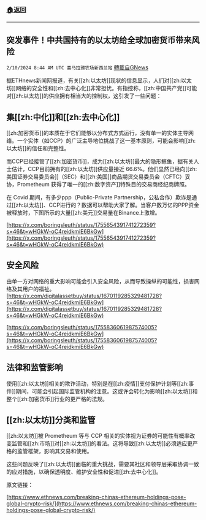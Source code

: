 ###  [:house:返回](README.md)
---


## 突发事件！中共国持有的以太坊给全球加密货币带来风险
`2/10/2024 8:44 AM UTC 喜马拉雅农场新西兰站` [轉載自GNews](https://gnews.org/articles/2297007)

据ETHnews新闻网报道，有关[[zh:以太坊]]现状的信息显示，人们对[[zh:以太坊]]网络的安全性和[[zh:去中心化]]非常担忧。有指控称，[[zh:中国共产党]]可能对[[zh:以太坊]]的供应拥有相当大的控制权，这引发了一些问题：

## 集[[zh:中化]]和[[zh:去中心化]]

[[zh:加密货币]]的本质在于它们能够以分布式方式运行，没有单一的实体主导网络。一个实体（如CCP）的广泛主导地位挑战了这一基本原则，可能会影响[[zh:以太坊]]的信任和完整性。

而CCP已经接管了[[zh:加密货币]]，成为[[zh:以太坊]]最大的隐形鲸鱼，据有关人士估计，CCP目前拥有的[[zh:以太坊]]供应量接近 66.6%。他们显然已经向[[zh:美国证券交易委员会]]（SEC）和[[zh:美国]]商品期货交易委员会（CFTC）妥协，Prometheum 获得了唯一的[[zh:数字资产]]特殊目的交易商经纪商牌照。 

在 Covid 期间，有多少ppp（Public-Private Partnership，公私合作）欺诈是通过[[zh:以太坊]]、CCP进行的？数据可以帮助大家了解。当客户数万亿的PPP资金被释放时，下图所示的大量[[zh:美元]]交易量在Binance上激增。

[https://x.com/boringsleuth/status/1755654391741272359?s=46&t=wHGkW-oC4reidkmiE6BkGw](https://x.com/boringsleuth/status/1755654391741272359?s=46&t=wHGkW-oC4reidkmiE6BkGw)

## 安全风险

由单一方对网络的重大影响可能会引入安全风险，从而导致操纵的可能性，损害网络及其用户的福祉。
[https://x.com/digitalassetbuy/status/1670119285329481728?s=46&t=wHGkW-oC4reidkmiE6BkGw](https://x.com/digitalassetbuy/status/1670119285329481728?s=46&t=wHGkW-oC4reidkmiE6BkGw)


[https://x.com/boringsleuth/status/1755836061987574005?s=46&t=wHGkW-oC4reidkmiE6BkGw](https://x.com/boringsleuth/status/1755836061987574005?s=46&t=wHGkW-oC4reidkmiE6BkGw)

## 法律和监管影响

使用[[zh:以太坊]]相关的欺诈活动，特别是在[[zh:疫情]]支付保护计划等[[zh:事件]]期间，可能会引起国际监管机构的注意。这或许会转化为影响[[zh:以太坊]]和整个[[zh:加密货币]]行业的更严格的法规。

## [[zh:以太坊]]分类和监管

[[zh:以太坊]]被 Prometheum 等与 CCP 相关的实体视为证券的可能性有概率改变监管和[[zh:市场]]对[[zh:以太坊]]的看法。这将导致[[zh:以太坊]]必须适应更严格的监管框架，影响其交易和使用。

这些问题反映了[[zh:以太坊]]面临的重大挑战，需要其社区和领导层采取协调一致的应对措施，以确保透明度、维护安全性和促进[[zh:去中心化]]。

原文链接：

[https://www.ethnews.com/breaking-chinas-ethereum-holdings-pose-global-crypto-risk/](https://www.ethnews.com/breaking-chinas-ethereum-holdings-pose-global-crypto-risk/)





